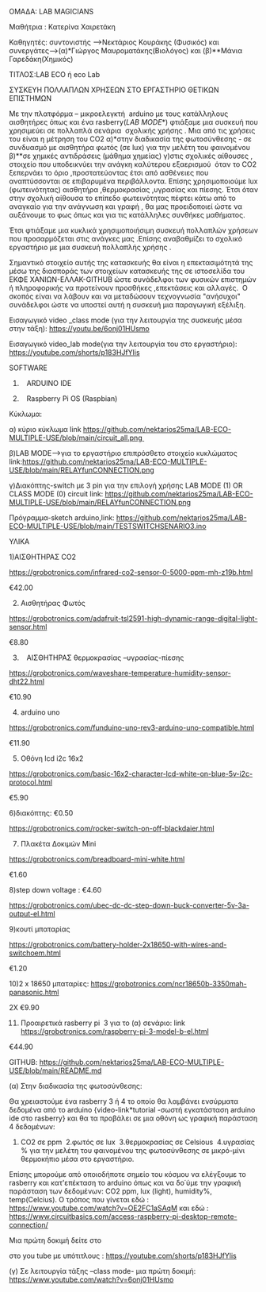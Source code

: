 ΟΜΑΔΑ: LAB MAGICIANS

Μαθήτρια : Κατερίνα Χαιρετάκη

Καθηγητές: συντονιστής -->Νεκτάριος Κουράκης (Φυσικός) και συνεργάτες-->(α)*Γιώργος Μαυροματάκης(Βιολόγος) και (β)**Μάνια Γαρεδάκη(Χημικός)


ΤΙΤΛΟΣ:LAB ECO ή eco Lab

ΣΥΣΚΕΥΗ ΠΟΛΛΑΠΛΩΝ ΧΡΗΣΕΩΝ ΣΤΟ ΕΡΓΑΣΤΗΡΙΟ ΘΕΤΙΚΩΝ ΕΠΙΣΤΗΜΩΝ

Με την πλατφόρμα – μικροελεγκτή  arduino με τους κατάλληλους αισθητήρες όπως και ένα rasberry(*LAB MODE**) φτιάξαμε μια συσκευή που χρησιμεύει σε πολλαπλά σενάρια  σχολικής χρήσης . Μια από τις χρήσεις του είναι η μέτρηση του CO2 α)*στην διαδικασία της φωτοσύνθεσης - σε συνδυασμό με αισθητήρα φωτός (σε lux) για την μελέτη του φαινομένου β)**σε χημικές αντιδράσεις (μάθημα χημείας) γ)στις σχολικές αίθουσες , στοιχείο που υποδεικνύει την ανάγκη καλύτερου εξαερισμού  όταν το CO2 ξεπερνάει το όριο ,προστατεύοντας έτσι από ασθένειες που αναπτύσσονται σε επιβαρυμένα περιβάλλοντα. Επίσης χρησιμοποιούμε lux (φωτεινότητας) αισθητήρα ,θερμοκρασίας ,υγρασίας και πίεσης. Έτσι όταν στην σχολική αίθουσα το επίπεδο φωτεινότητας πέφτει κάτω από το αναγκαίο για την ανάγνωση και γραφή , θα μας προειδοποιεί ώστε να αυξάνουμε το φως όπως και για τις κατάλληλες συνθήκες μαθήματος.

Έτσι φτιάξαμε μια κυκλικά χρησιμοποιήσιμη συσκευή πολλαπλών χρήσεων που προσαρμόζεται στις ανάγκες μας .Επίσης αναβαθμίζει το σχολικό εργαστήριο με μια συσκευή πολλαπλής χρήσης .

Σημαντικό στοιχείο αυτής της κατασκευής θα είναι η επεκτασιμότητά της μέσω της διασποράς των στοιχείων κατασκευής της σε ιστοσελίδα του ΕΚΦΕ ΧΑΝΙΩΝ-ΕΛΛΑΚ-GITHUB ώστε συνάδελφοι των φυσικών επιστημών ή πληροφορικής να προτείνουν προσθήκες ,επεκτάσεις και αλλαγές.  Ο σκοπός είναι να λάβουν και να μεταδώσουν τεχνογνωσία "ανήσυχοι" συνάδελφοι ώστε να υποστεί αυτή η συσκευή μια παραγωγική εξέλιξη.


Εισαγωγικό video _class mode (για την λειτουργία της συσκευής μέσα στην τάξη):   https://youtu.be/6onj01HUsmo

Εισαγωγικό video_lab mode(για την λειτουργία του στο εργαστήριο): https://youtube.com/shorts/p183HJfYlis

SOFTWARE

1)    ARDUINO IDE

2)    Raspberry Pi OS (Raspbian) 

Κύκλωμα:

α) κύριο κύκλωμα link   https://github.com/nektarios25ma/LAB-ECO-MULTIPLE-USE/blob/main/circuit_all.png 

β)LAB MODE-->για το εργαστήριο επιπρόσθετο στοιχείο κυκλώματος link:https://github.com/nektarios25ma/LAB-ECO-MULTIPLE-USE/blob/main/RELAYfunCONNECTION.png

γ)Διακόπτης-switch με 3 pin για την επιλογή χρήσης LAB MODE (1) OR CLASS MODE (0) circuit link: https://github.com/nektarios25ma/LAB-ECO-MULTIPLE-USE/blob/main/RELAYfunCONNECTION.png

Πρόγραμμα-sketch arduino,link: https://github.com/nektarios25ma/LAB-ECO-MULTIPLE-USE/blob/main/TESTSWITCHSENARIO3.ino

ΥΛΙΚΑ

1)ΑΙΣΘΗΤΗΡΑΣ CO2

https://grobotronics.com/infrared-co2-sensor-0-5000-ppm-mh-z19b.html

€42.00

2) Αισθητήρας Φωτός

https://grobotronics.com/adafruit-tsl2591-high-dynamic-range-digital-light-sensor.html

€8.80

3)    ΑΙΣΘΗΤΗΡΑΣ θερμοκρασίας –υγρασίας-πίεσης

https://grobotronics.com/waveshare-temperature-humidity-sensor-dht22.html

€10.90

4) arduino uno

https://grobotronics.com/funduino-uno-rev3-arduino-uno-compatible.html

€11.90

5) Οθόνη lcd i2c 16x2

https://grobotronics.com/basic-16x2-character-lcd-white-on-blue-5v-i2c-protocol.html

€5.90

6)διακόπτης: €0.50

https://grobotronics.com/rocker-switch-on-off-blackdaier.html

7) Πλακέτα Δοκιμών Mini

https://grobotronics.com/breadboard-mini-white.html

€1.60

8)step down voltage : €4.60

https://grobotronics.com/ubec-dc-dc-step-down-buck-converter-5v-3a-output-el.html

9)κουτί μπαταρίας

https://grobotronics.com/battery-holder-2x18650-with-wires-and-switchoem.html

€1.20

10)2 x 18650 μπαταρίες: https://grobotronics.com/ncr18650b-3350mah-panasonic.html

2X €9.90

11) Προαιρετικά rasberry pi  3 για το (α) σενάριο: link https://grobotronics.com/raspberry-pi-3-model-b-el.html

€44.90

GITHUB: https://github.com/nektarios25ma/LAB-ECO-MULTIPLE-USE/blob/main/README.md

(α) Στην διαδικασία της φωτοσύνθεσης:

Θα χρειαστούμε ένα rasberry 3 ή 4 το οποίο θα λαμβάνει ενσύρματα δεδομένα από το arduino {video-link*tutorial -σωστή εγκατάσταση arduino ide στο rasberry} και θα τα προβάλει σε μια οθόνη ως γραφική παράσταση 4 δεδομένων: 

1. CO2 σε ppm  2.φωτός σε lux  3.θερμοκρασίας σε Celsious  4.υγρασίας % για την μελέτη του φαινομένου της φωτοσύνθεσης σε μικρό-μίνι θερμοκήπιο μέσα στο εργαστήριο.


Επίσης μπορούμε από οποιοδήποτε σημείο του κόσμου  να ελέγξουμε το rasberry  και κατ'επέκταση το arduino όπως και να δο΄ύμε την γραφική παράσταση των δεδομένων: CO2 ppm, lux (light), humidity%, temp(Celcius).
Ο τρόπος που γίνεται εδώ : https://www.youtube.com/watch?v=OE2FC1aSAqM και εδώ : https://www.circuitbasics.com/access-raspberry-pi-desktop-remote-connection/

Μια πρώτη δοκιμή δείτε στο 

 στο you tube με υπότιτλους : https://youtube.com/shorts/p183HJfYlis

(γ) Σε λειτουργία τάξης –class mode- μια πρώτη δοκιμή: https://www.youtube.com/watch?v=6onj01HUsmo

